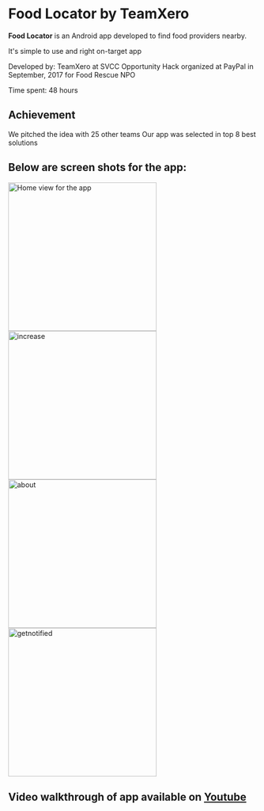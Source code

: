 # Food Locator by TeamXero

**Food Locator** is an Android app developed to find food providers nearby.

It's simple to use and right on-target app

Developed by: TeamXero at SVCC Opportunity Hack organized at PayPal in September, 2017 for Food Rescue NPO

Time spent: 48 hours

## Achievement

We pitched the idea with 25 other teams
Our app was selected in top 8 best solutions

## Below are screen shots for the app:

<img height="300" src="https://raw.githubusercontent.com/rishirajrandive/Opportunity-Hack-2016-SJC-SVCC/TeamXero/master/demo/home.png" title="Home view for the app" alt="Home view for the app"/>

<img height="300" src="https://raw.githubusercontent.com/rishirajrandive/Opportunity-Hack-2016-SJC-SVCC/TeamXero/master/demo/increase.png" title="Increasing radius to see more options and pop-up on pin" alt="increase"/>

<img height="300" src="https://raw.githubusercontent.com/rishirajrandive/Opportunity-Hack-2016-SJC-SVCC/TeamXero/master/demo/about.png" title="Selecting an option opens details with option to route or call directly" alt="about"/>

<img height="300" src="https://raw.githubusercontent.com/rishirajrandive/Opportunity-Hack-2016-SJC-SVCC/TeamXero/master/demo/getnotified.png" title="Option to get notification for selected location" alt="getnotified"/>

## Video walkthrough of app available on [Youtube](https://www.youtube.com/watch?v=HLoPBiouKjs)



